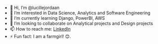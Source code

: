 - 👋 Hi, I’m @lucillejordaan
- 👀 I’m interested in Data Science, Analytics and Software Engineering
- 🌱 I’m currently learning Django, PowerBI, AWS
- 💞️ I’m looking to collaborate on Analytical projects and Design projects
- 📫 How to reach me: [LinkedIn]("https://www.linkedin.com/in/lucillejordaan/")
- ⚡ Fun fact: I am a farmgirl! 😊.

<!---
lucillejordaan/lucillejordaan is a ✨ special ✨ repository because its `README.md` (this file) appears on your GitHub profile.
You can click the Preview link to take a look at your changes.
--->
